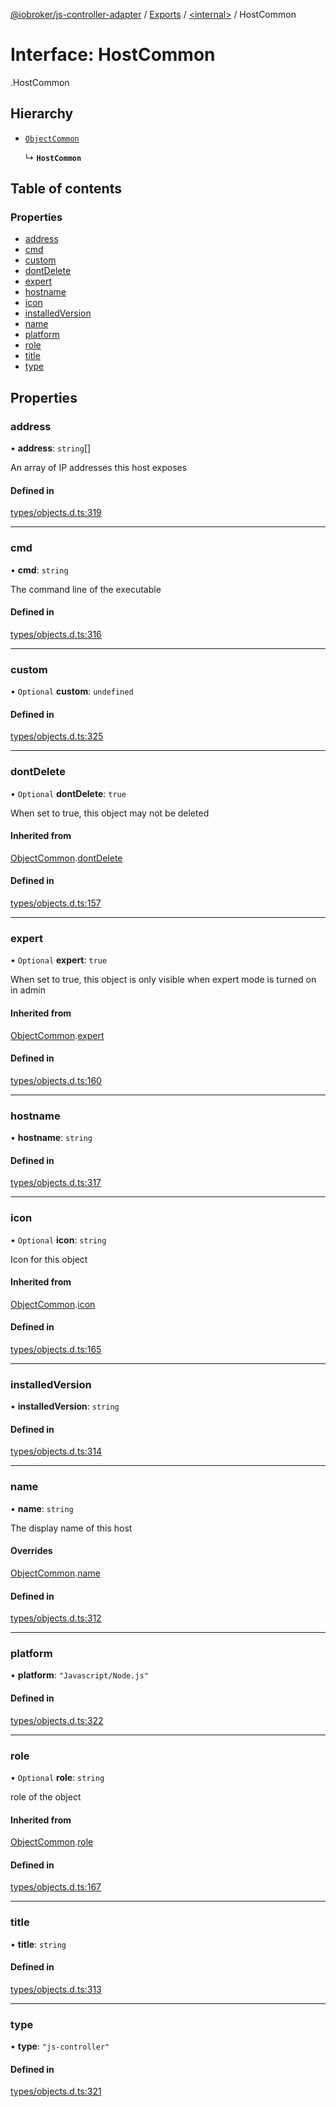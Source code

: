 [@iobroker/js-controller-adapter](../README.md) / [Exports](../modules.md) / [<internal\>](../modules/internal_.md) / HostCommon

# Interface: HostCommon

[<internal>](../modules/internal_.md).HostCommon

## Hierarchy

- [`ObjectCommon`](internal_.ObjectCommon.md)

  ↳ **`HostCommon`**

## Table of contents

### Properties

- [address](internal_.HostCommon.md#address)
- [cmd](internal_.HostCommon.md#cmd)
- [custom](internal_.HostCommon.md#custom)
- [dontDelete](internal_.HostCommon.md#dontdelete)
- [expert](internal_.HostCommon.md#expert)
- [hostname](internal_.HostCommon.md#hostname)
- [icon](internal_.HostCommon.md#icon)
- [installedVersion](internal_.HostCommon.md#installedversion)
- [name](internal_.HostCommon.md#name)
- [platform](internal_.HostCommon.md#platform)
- [role](internal_.HostCommon.md#role)
- [title](internal_.HostCommon.md#title)
- [type](internal_.HostCommon.md#type)

## Properties

### address

• **address**: `string`[]

An array of IP addresses this host exposes

#### Defined in

[types/objects.d.ts:319](https://github.com/ioBroker/ioBroker.js-controller/blob/0a61af83/packages/types/objects.d.ts#L319)

___

### cmd

• **cmd**: `string`

The command line of the executable

#### Defined in

[types/objects.d.ts:316](https://github.com/ioBroker/ioBroker.js-controller/blob/0a61af83/packages/types/objects.d.ts#L316)

___

### custom

• `Optional` **custom**: `undefined`

#### Defined in

[types/objects.d.ts:325](https://github.com/ioBroker/ioBroker.js-controller/blob/0a61af83/packages/types/objects.d.ts#L325)

___

### dontDelete

• `Optional` **dontDelete**: ``true``

When set to true, this object may not be deleted

#### Inherited from

[ObjectCommon](internal_.ObjectCommon.md).[dontDelete](internal_.ObjectCommon.md#dontdelete)

#### Defined in

[types/objects.d.ts:157](https://github.com/ioBroker/ioBroker.js-controller/blob/0a61af83/packages/types/objects.d.ts#L157)

___

### expert

• `Optional` **expert**: ``true``

When set to true, this object is only visible when expert mode is turned on in admin

#### Inherited from

[ObjectCommon](internal_.ObjectCommon.md).[expert](internal_.ObjectCommon.md#expert)

#### Defined in

[types/objects.d.ts:160](https://github.com/ioBroker/ioBroker.js-controller/blob/0a61af83/packages/types/objects.d.ts#L160)

___

### hostname

• **hostname**: `string`

#### Defined in

[types/objects.d.ts:317](https://github.com/ioBroker/ioBroker.js-controller/blob/0a61af83/packages/types/objects.d.ts#L317)

___

### icon

• `Optional` **icon**: `string`

Icon for this object

#### Inherited from

[ObjectCommon](internal_.ObjectCommon.md).[icon](internal_.ObjectCommon.md#icon)

#### Defined in

[types/objects.d.ts:165](https://github.com/ioBroker/ioBroker.js-controller/blob/0a61af83/packages/types/objects.d.ts#L165)

___

### installedVersion

• **installedVersion**: `string`

#### Defined in

[types/objects.d.ts:314](https://github.com/ioBroker/ioBroker.js-controller/blob/0a61af83/packages/types/objects.d.ts#L314)

___

### name

• **name**: `string`

The display name of this host

#### Overrides

[ObjectCommon](internal_.ObjectCommon.md).[name](internal_.ObjectCommon.md#name)

#### Defined in

[types/objects.d.ts:312](https://github.com/ioBroker/ioBroker.js-controller/blob/0a61af83/packages/types/objects.d.ts#L312)

___

### platform

• **platform**: ``"Javascript/Node.js"``

#### Defined in

[types/objects.d.ts:322](https://github.com/ioBroker/ioBroker.js-controller/blob/0a61af83/packages/types/objects.d.ts#L322)

___

### role

• `Optional` **role**: `string`

role of the object

#### Inherited from

[ObjectCommon](internal_.ObjectCommon.md).[role](internal_.ObjectCommon.md#role)

#### Defined in

[types/objects.d.ts:167](https://github.com/ioBroker/ioBroker.js-controller/blob/0a61af83/packages/types/objects.d.ts#L167)

___

### title

• **title**: `string`

#### Defined in

[types/objects.d.ts:313](https://github.com/ioBroker/ioBroker.js-controller/blob/0a61af83/packages/types/objects.d.ts#L313)

___

### type

• **type**: ``"js-controller"``

#### Defined in

[types/objects.d.ts:321](https://github.com/ioBroker/ioBroker.js-controller/blob/0a61af83/packages/types/objects.d.ts#L321)
